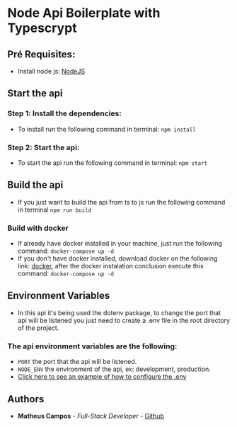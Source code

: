 # Node Api Boilerplate with Typescrypt

## Pré Requisites:

* Install node js: [NodeJS](https://nodejs.org/en/)

## Start the api

### Step 1: Install the dependencies:

* To install run the following command in terminal: `npm install`

### Step 2: Start the api:

*  To start the api run the following command in terminal: `npm start`

## Build the api

*  If you just want to build the api from ts to js run the following command in terminal `npm run build`

### Build with docker

* If already have docker installed in your machine, just run the following command: `docker-compose up -d`
* If you don't have docker installed, download docker on the following link: [docker](https://www.docker.com/products/docker-desktop), after the docker instalation conclusion execute this command: `docker-compose up -d`

## Environment Variables

* In this api it's being used the dotenv package, to change the port that api will be listened you just need to create a .env file in the root directory of the project.

### The api environment variables are the following:

* `PORT` the port that the api will be listened.
* `NODE_ENV` the environment of the api, ex: development, production.
* [Click here to see an example of how to configure the .env](./.env.sample)

## Authors

* **Matheus Campos** - *Full-Stack Developer* - [Github](https://github.com/matcampos)
